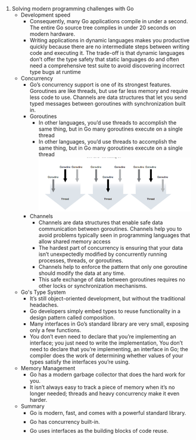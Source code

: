 1. Solving modern programming challenges with Go
    - Development speed
        -  Consequently, many Go applications compile in under a second. The entire Go source tree compiles in under 20 seconds on modern hardware.
        - Writing applications in dynamic languages makes you productive quickly because
there are no intermediate steps between writing code and executing it. The trade-off
is that dynamic languages don’t offer the type safety that static languages do and often
need a comprehensive test suite to avoid discovering incorrect type bugs at runtime
    - Concurrency
        - Go’s concurrency support is one of its strongest features. Goroutines are like
threads, but use far less memory and require less code to use. Channels are data structures that let you send typed messages between goroutines with synchronization built
in.
        - Goroutines
            -  In other languages, you’d use threads to accomplish the
same thing, but in Go many goroutines execute on a single thread
            -  In other languages, you’d use threads to accomplish the
same thing, but in Go many goroutines execute on a single thread
 ![Roroutine](https://github.com/mukeshpilaniya/blog/blob/master/_posts/Golang/images/Screenshot%20from%202022-08-06%2000-35-50.png?raw=true)
        - Channels
            - Channels are data structures that enable safe data communication between goroutines. Channels help you to avoid problems typically seen in programming languages
that allow shared memory access
            - The hardest part of concurrency is ensuring that your data isn’t unexpectedly
modified by concurrently running processes, threads, or goroutines. 
            -  Channels help to enforce the pattern that only one goroutine should modify the data at any time.
            - This safe exchange of data between goroutines requires no other locks or synchronization mechanisms.
    - Go's Type System
        - It’s still object-oriented development, but without the traditional headaches.
        -  Go developers simply embed types to reuse functionality in a design pattern
called composition.
        -  Many interfaces in Go’s standard library are
very small, exposing only a few functions. 
        - You don’t even need to
declare that you’re implementing an interface; you just need to write the implementation, You don’t need to declare that you’re implementing, an interface in Go; the compiler does the work of determining whether values of your
types satisfy the interfaces you’re using.
    - Memory Management
        -  Go has a modern garbage collector that does the
hard work for you. 
        -  It isn’t
always easy to track a piece of memory when it’s no longer needed; threads and heavy
concurrency make it even harder.
    - Summary
        - Go is modern, fast, and comes with a powerful standard library.
        - Go has concurrency built-in.
        - Go uses interfaces as the building blocks of code reuse.
